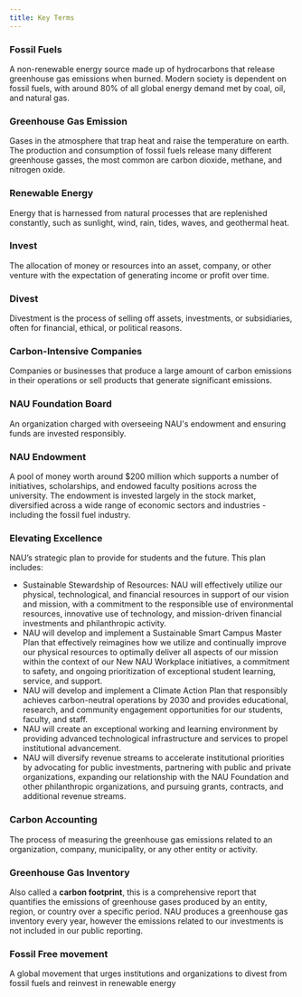 ```yaml
---
title: Key Terms
---
```


### Fossil Fuels
A non-renewable energy source made up of hydrocarbons that release greenhouse gas emissions when burned. Modern society is dependent on fossil fuels, with around 80% of all global energy demand met by coal, oil, and natural gas. 

### Greenhouse Gas Emission
Gases in the atmosphere that trap heat and raise the temperature on earth. The production and consumption of fossil fuels release many different greenhouse gasses, the most common are carbon dioxide, methane, and nitrogen oxide.

### Renewable Energy
Energy that is harnessed from natural processes that are replenished constantly, such as sunlight, wind, rain, tides, waves, and geothermal heat.

### Invest
The allocation of money or resources into an asset, company, or other venture with the expectation of generating income or profit over time.

### Divest
Divestment is the process of selling off assets, investments, or subsidiaries, often for financial, ethical, or political reasons.

### Carbon-Intensive Companies
Companies or businesses that produce a large amount of carbon emissions in their operations or sell products that generate significant emissions.  
 
### NAU Foundation Board
An organization charged with overseeing NAU's endowment and ensuring funds are invested responsibly. 

### NAU Endowment
A pool of money worth around $200 million which supports a number of initiatives, scholarships, and endowed faculty positions across the university. The endowment is invested largely in the stock market, diversified across a wide range of economic sectors and industries - including the fossil fuel industry. 

### Elevating Excellence
NAU’s strategic plan to provide for students and the future. This plan includes:
* Sustainable Stewardship of Resources: NAU will effectively utilize our physical, technological, and financial resources in support of our vision and mission, with a commitment to the responsible use of environmental resources, innovative use of technology, and mission-driven financial investments and philanthropic activity.
* NAU will develop and implement a Sustainable Smart Campus Master Plan that effectively reimagines how we utilize and continually improve our physical resources to optimally deliver all aspects of our mission within the context of our New NAU Workplace initiatives, a commitment to safety, and ongoing prioritization of exceptional student learning, service, and support.
* NAU will develop and implement a Climate Action Plan that responsibly achieves carbon-neutral operations by 2030 and provides educational, research, and community engagement opportunities for our students, faculty, and staff. 
* NAU will create an exceptional working and learning environment by providing advanced technological infrastructure and services to propel institutional advancement. 
* NAU will diversify revenue streams to accelerate institutional priorities by advocating for public investments, partnering with public and private organizations, expanding our relationship with the NAU Foundation and other philanthropic organizations, and pursuing grants, contracts, and additional revenue streams.

### Carbon Accounting 
The process of measuring the greenhouse gas emissions related to an organization, company, municipality, or any other entity or activity. 

### Greenhouse Gas Inventory 
Also called a **carbon footprint**, this is a comprehensive report that quantifies the emissions of greenhouse gases produced by an entity, region, or country over a specific period. NAU produces a greenhouse gas inventory every year, however the emissions related to our investments is not included in our public reporting. 

### Fossil Free movement
A global movement that urges institutions and organizations to divest from fossil fuels and reinvest in renewable energy
